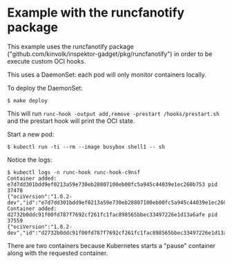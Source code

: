 # Example with the runcfanotify package

This example uses the runcfanotify package
("github.com/kinvolk/inspektor-gadget/pkg/runcfanotify") in order to be execute
custom OCI hooks.

This uses a DaemonSet: each pod will only monitor containers locally.

To deploy the DaemonSet:
```
$ make deploy
```

This will run `runc-hook -output add,remove -prestart /hooks/prestart.sh` and
the prestart hook will print the OCI state.

Start a new pod:
```
$ kubectl run -ti --rm --image busybox shell1 -- sh
```

Notice the logs:
```
$ kubectl logs -n runc-hook runc-hook-c9nsf
Container added: e7d7dd301bdd9ef0213a59e730eb28807100eb00fc5a945c44039e1ec260b753 pid 37478
{"ociVersion":"1.0.2-dev","id":"e7d7dd301bdd9ef0213a59e730eb28807100eb00fc5a945c44039e1ec260b753","status":"created","pid":37478,"bundle":""}
Container added: d2732b0ddc91f00fd787f7692cf261fc1fac898565bbec33497226e1d13a6afe pid 37559
{"ociVersion":"1.0.2-dev","id":"d2732b0ddc91f00fd787f7692cf261fc1fac898565bbec33497226e1d13a6afe","status":"created","pid":37559,"bundle":""}
```

There are two containers because Kubernetes starts a "pause" container along with the requested container.
